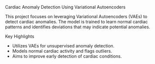 Cardiac Anomaly Detection Using Variational Autoencoders

This project focuses on leveraging Variational Autoencoders (VAEs) to detect cardiac anomalies. The model is trained to learn normal cardiac patterns and identifies deviations that may indicate potential anomalies.

Key Highlights
- Utilizes VAEs for unsupervised anomaly detection.
- Models normal cardiac activity and flags outliers.
- Aims to improve early detection of cardiac conditions.
